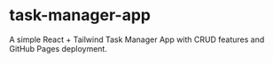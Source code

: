 # task-manager-app
A simple React + Tailwind Task Manager App with CRUD features and GitHub Pages deployment.

